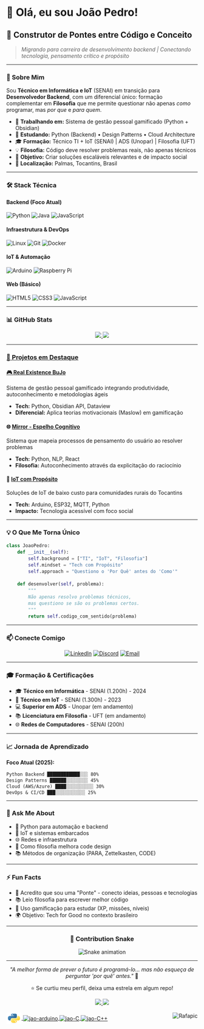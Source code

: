 # 👋 Olá, eu sou João Pedro!

## 🌉 Construtor de Pontes entre Código e Conceito

> *Migrando para carreira de desenvolvimento backend | Conectando tecnologia, pensamento crítico e propósito*

---

### 🎯 Sobre Mim

Sou **Técnico em Informática e IoT** (SENAI) em transição para **Desenvolvedor Backend**, com um diferencial único: formação complementar em **Filosofia** que me permite questionar não apenas *como* programar, mas *por que* e *para quem*.

- 🔭 **Trabalhando em:** Sistema de gestão pessoal gamificado (Python + Obsidian)
- 🌱 **Estudando:** Python (Backend) • Design Patterns • Cloud Architecture
- 🎓 **Formação:** Técnico TI + IoT (SENAI) | ADS (Unopar) | Filosofia (UFT)
- 💡 **Filosofia:** Código deve resolver problemas reais, não apenas técnicos
- 🎯 **Objetivo:** Criar soluções escaláveis relevantes e de impacto social
- 📍 **Localização:** Palmas, Tocantins, Brasil

---

### 🛠️ Stack Técnica

#### **Backend (Foco Atual)**
![Python](https://img.shields.io/badge/Python-3776AB?style=for-the-badge&logo=python&logoColor=white)
![Java](https://img.shields.io/badge/Java-ED8B00?style=for-the-badge&logo=java&logoColor=white)
![JavaScript](https://img.shields.io/badge/JavaScript-F7DF1E?style=for-the-badge&logo=javascript&logoColor=black)

#### **Infraestrutura & DevOps**
![Linux](https://img.shields.io/badge/Linux-FCC624?style=for-the-badge&logo=linux&logoColor=black)
![Git](https://img.shields.io/badge/Git-F05032?style=for-the-badge&logo=git&logoColor=white)
![Docker](https://img.shields.io/badge/Docker-2496ED?style=for-the-badge&logo=docker&logoColor=white)

#### **IoT & Automação**
![Arduino](https://img.shields.io/badge/Arduino-00979D?style=for-the-badge&logo=arduino&logoColor=white)
![Raspberry Pi](https://img.shields.io/badge/Raspberry%20Pi-A22846?style=for-the-badge&logo=raspberry-pi&logoColor=white)

#### **Web (Básico)**
![HTML5](https://img.shields.io/badge/HTML5-E34F26?style=for-the-badge&logo=html5&logoColor=white)
![CSS3](https://img.shields.io/badge/CSS3-1572B6?style=for-the-badge&logo=css3&logoColor=white)
![JavaScript](https://img.shields.io/badge/JavaScript-F7DF1E?style=for-the-badge&logo=javascript&logoColor=black)

---

### 📊 GitHub Stats

<div align="center">
  <a href="https://github.com/joao-pg-rodrigues-ti-devops">
  <img height="180em" src="https://github-readme-stats.vercel.app/api?username=joao-pg-rodrigues-ti-devops&show_icons=true&theme=dracula&include_all_commits=true&count_private=true"/>
  <img height="180em" src="https://github-readme-stats.vercel.app/api/top-langs/?username=joao-pg-rodrigues-ti-devops&layout=compact&langs_count=7&theme=dracula"/>
</div>

---

### 🚀 Projetos em Destaque

#### 🎮 [Real Existence BuJo](link-quando-publicar)
Sistema de gestão pessoal gamificado integrando produtividade, autoconhecimento e metodologias ágeis
- **Tech:** Python, Obsidian API, Dataview
- **Diferencial:** Aplica teorias motivacionais (Maslow) em gamificação

#### 🌐 [Mirror - Espelho Cognitivo](link-quando-publicar)
Sistema que mapeia processos de pensamento do usuário ao resolver problemas
- **Tech:** Python, NLP, React
- **Filosofia:** Autoconhecimento através da explicitação do raciocínio

#### 🤖 [IoT com Propósito](link-quando-publicar)
Soluções de IoT de baixo custo para comunidades rurais do Tocantins
- **Tech:** Arduino, ESP32, MQTT, Python
- **Impacto:** Tecnologia acessível com foco social

---

### 💡 O Que Me Torna Único
```python
class JoaoPedro:
    def __init__(self):
        self.background = ["TI", "IoT", "Filosofia"]
        self.mindset = "Tech com Propósito"
        self.approach = "Questiono o 'Por Quê' antes do 'Como'"
    
    def desenvolver(self, problema):
        """
        Não apenas resolvo problemas técnicos,
        mas questiono se são os problemas certos.
        """
        return self.codigo_com_sentido(problema)
```

---

### 📫 Conecte Comigo

<div align="center">
  
  [![LinkedIn](https://img.shields.io/badge/-LinkedIn-0077B5?style=for-the-badge&logo=linkedin&logoColor=white)](https://www.linkedin.com/in/joao-pg-rodrigues-ti-devops/)
  [![Discord](https://img.shields.io/badge/Discord-7289DA?style=for-the-badge&logo=discord&logoColor=white)](https://discord.gg/GbFKErvFPE)
  [![Email](https://img.shields.io/badge/Email-D14836?style=for-the-badge&logo=gmail&logoColor=white)](mailto:joao6385@gmail.com)

</div>

---

### 🎓 Formação & Certificações

- 🎓 **Técnico em Informática** - SENAI (1.200h) - 2024
- 🤖 **Técnico em IoT** - SENAI (1.300h) - 2023
- 💻 **Superior em ADS** - Unopar (em andamento)
- 📚 **Licenciatura em Filosofia** - UFT (em andamento)
- 🌐 **Redes de Computadores** - SENAI (200h)

---

### 📈 Jornada de Aprendizado

**Foco Atual (2025):**
```
Python Backend ████████████░░░ 80%
Design Patterns ██████░░░░░░░░ 45%
Cloud (AWS/Azure) ████░░░░░░░░░░ 30%
DevOps & CI/CD ███░░░░░░░░░░░ 25%
```

---

### 💬 Ask Me About

- 🐍 Python para automação e backend
- 🤖 IoT e sistemas embarcados
- 🌐 Redes e infraestrutura
- 🧠 Como filosofia melhora code design
- 📚 Métodos de organização (PARA, Zettelkasten, CODE)

---

### ⚡ Fun Facts

- 🌉 Acredito que sou uma "Ponte" - conecto ideias, pessoas e tecnologias
- 📚 Leio filosofia para escrever melhor código
- 🎯 Uso gamificação para estudar (XP, missões, níveis)
- 🌍 Objetivo: Tech for Good no contexto brasileiro

---

<div align="center">

### 🐍 Contribution Snake

![Snake animation](https://github.com/joao-pg-rodrigues-ti-devops/joao-pg-rodrigues-ti-devops/blob/output/github-contribution-grid-snake.svg)

---

*"A melhor forma de prever o futuro é programá-lo... mas não esqueça de perguntar 'por quê' antes."* 🌉

⭐ Se curtiu meu perfil, deixa uma estrela em algum repo!

</div>

<div align="center">
  <a href="https://github.com/joao-pg-rodrigues-ti-devops">
  <img height="180em" src="https://github-readme-stats.vercel.app/api?username=joao-pg-rodrigues-ti-devops&show_icons=true&theme=dracula&include_all_commits=true&count_private=true"/>
  <img height="180em" src="https://github-readme-stats.vercel.app/api/top-langs/?username=joao-pg-rodrigues-ti-devops&layout=compact&langs_count=7&theme=dracula"/>
</div>
  
<div style="display: inline_block"><br>

  <img align="center" alt="jao-Python" height="30" width="40" src="https://raw.githubusercontent.com/devicons/devicon/master/icons/python/python-original.svg">

  <img align="center" alt="jao-arduino" height="30" width="40" src="https://cdn.jsdelivr.net/gh/devicons/devicon/icons/arduino/arduino-original-wordmark.svg">
  <img align="center" alt="jao-C" height="30" width="40" src="https://cdn.jsdelivr.net/gh/devicons/devicon/icons/c/c-original.svg">
  <img align="center" alt="jao-C++" height="30" width="40" src="https://cdn.jsdelivr.net/gh/devicons/devicon/icons/cplusplus/cplusplus-original.svg">
  <img align="right" alt="Rafapic"height="150" style="borderradius:50px;" src="https://media.tenor.com/eQlXwfXcQ4YAAAAC/anime-computer.gif">

  <!-- 
    <img align="center" alt="jao-java" height="30" width="40" src="https://cdn.jsdelivr.net/gh/devicons/devicon/icons/java/java-original-wordmark.svg">
    <img align="center" alt="jao-Js" height="30" width="40" src="https://raw.githubusercontent.com/devicons/devicon/master/icons/javascript/javascript-plain.svg">
    <img align="center" alt="jao-HTML" height="30" width="40" src="https://raw.githubusercontent.com/devicons/devicon/master/icons/html5/html5-original.svg">
    <img align="center" alt="jao-CSS" height="30" width="40" src="https://raw.githubusercontent.com/devicons/devicon/master/icons/css3/css3-original.svg">
  -->
  
</div>
